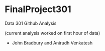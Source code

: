 # FinalProject301

Data 301 Github Analysis

(current analysis worked on first hour of data)

- John Bradbury and Anirudh Venkatesh

